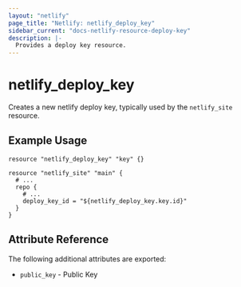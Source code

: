 ```yaml
---
layout: "netlify"
page_title: "Netlify: netlify_deploy_key"
sidebar_current: "docs-netlify-resource-deploy-key"
description: |-
  Provides a deploy key resource.
---
```


# netlify_deploy_key

Creates a new netlify deploy key, typically used by the `netlify_site` resource.

## Example Usage

```hcl
resource "netlify_deploy_key" "key" {}

resource "netlify_site" "main" {
  # ...
  repo {
    # ...
    deploy_key_id = "${netlify_deploy_key.key.id}"
  }
}
```

## Attribute Reference

The following additional attributes are exported:

* `public_key` - Public Key
